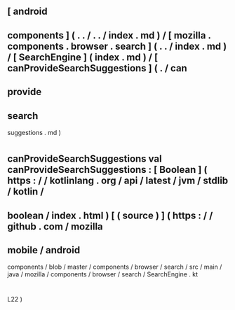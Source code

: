 [
android
-
components
]
(
.
.
/
.
.
/
index
.
md
)
/
[
mozilla
.
components
.
browser
.
search
]
(
.
.
/
index
.
md
)
/
[
SearchEngine
]
(
index
.
md
)
/
[
canProvideSearchSuggestions
]
(
.
/
can
-
provide
-
search
-
suggestions
.
md
)
#
canProvideSearchSuggestions
val
canProvideSearchSuggestions
:
[
Boolean
]
(
https
:
/
/
kotlinlang
.
org
/
api
/
latest
/
jvm
/
stdlib
/
kotlin
/
-
boolean
/
index
.
html
)
[
(
source
)
]
(
https
:
/
/
github
.
com
/
mozilla
-
mobile
/
android
-
components
/
blob
/
master
/
components
/
browser
/
search
/
src
/
main
/
java
/
mozilla
/
components
/
browser
/
search
/
SearchEngine
.
kt
#
L22
)
